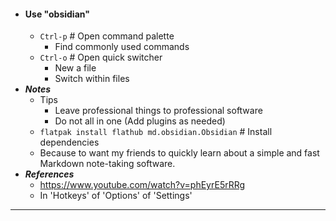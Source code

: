 - #### Use "obsidian" 
    - `Ctrl-p` # Open command palette
        - Find commonly used commands
    - `Ctrl-o` # Open quick switcher
        - New a file
        - Switch within files
- ***Notes***
    - Tips
        - Leave professional things to professional software
        - Do not all in one (Add plugins as needed)
    - `flatpak install flathub md.obsidian.Obsidian` # Install dependencies
    - Because to want my friends to quickly learn about a simple and fast Markdown note-taking software.
- ***References***
    - https://www.youtube.com/watch?v=phEyrE5rRRg
    - In 'Hotkeys' of 'Options' of 'Settings'
- ---
